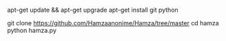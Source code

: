 



apt-get update && apt-get upgrade
apt-get install git python

git clone https://github.com/Hamzaanonime/Hamza/tree/master
cd hamza
python hamza.py
